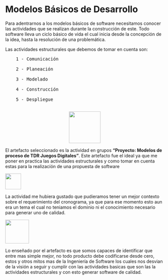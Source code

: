 # Modelos Básicos de Desarrollo

Para adentrarnos a los modelos básicos de software necesitamos conocer las actividades que se realizan durante la construcción de este. Todo software lleva un ciclo básico de vida el cual inicia desde la concepción de la idea, hasta la resolución de una problemática. </br>

Las actividades estructurales que debemos de tomar en cuenta son:

<pre>
    1 - Comunicación</br>
    2 - Planeación</br>
    3 - Modelado</br>
    4 - Construcción</br>
    5 - Despliegue</br>
</pre>

<p align="center">
<img
    src="https://cdn.worldvectorlogo.com/logos/webdev-1.svg"
    width="100px"
/>
 </p>

El artefacto seleccionado es la actividad en grupos **“Proyecto: Modelos de proceso de TDR Juegos Digitales”**. Este artefacto fue el ideal ya que me poner en practica las actividades estructurales y como tomar en cuenta estas para la realizacíón de una propuesta de software </br>

<p align="left">
<img
    src="https://blog.pro-optim.com/wp-content/uploads/noun_continuous-improvement_1326963.png"
    width="50px"
/>

La actividad me hubiera gustado que pudieramos tener un mejor contexto sobre el requerimiento del cronograma, ya que para ese momento esto aun era un tema el cual no teniamos el dominio ni el conocimiento necesario para generar uno de calidad.
 
 </p>
 <p align="left">
<img
    src="https://i.pinimg.com/564x/e9/3b/7c/e93b7c713430bf42f7c03aba0331bcb0.jpg"
    width="75px"
/>
 </p>
 
Lo enseñado por el artefacto es que somos capaces de identificar que entre mas simple mejor, no todo producto debe codificarse desde cero, estos y otros mitos mas de la Ingeniería de Software los cuales nos desvian de la visión a seguir y cumplir con las actividades basicas que son las la actividades estructurales y con esto generar software de calidad.
